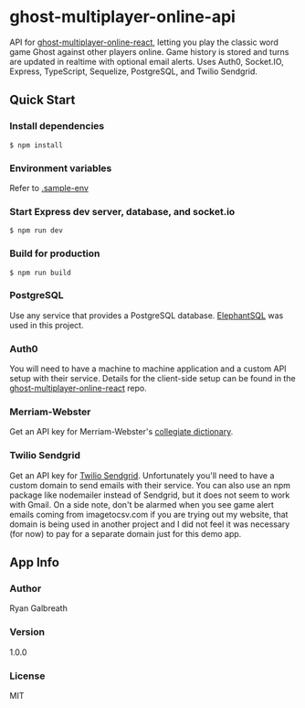 # ghost-multiplayer-online-api

API for [ghost-multiplayer-online-react](https://github.com/parsec209/ghost-multiplayer-online-react), letting you play the classic word game Ghost against other players online. Game history is stored and turns are updated in realtime with optional email alerts. Uses Auth0, Socket.IO, Express, TypeScript, Sequelize, PostgreSQL, and Twilio Sendgrid.

## Quick Start

### Install dependencies

```console
$ npm install
```

### Environment variables

Refer to [.sample-env](.sample-env)

### Start Express dev server, database, and socket.io

```console
$ npm run dev
```

### Build for production

```console
$ npm run build
```

### PostgreSQL

Use any service that provides a PostgreSQL database. [ElephantSQL](https://www.elephantsql.com/) was used in this project.

### Auth0

You will need to have a machine to machine application and a
custom API setup with their service. Details for the client-side setup can be found in the [ghost-multiplayer-online-react](https://github.com/parsec209/ghost-multiplayer-online-react) repo.

### Merriam-Webster

Get an API key for Merriam-Webster's [collegiate dictionary](https://dictionaryapi.com/products/api-collegiate-dictionary).

### Twilio Sendgrid

Get an API key for [Twilio Sendgrid](https://sendgrid.com/solutions/email-api/?utm_source=google&utm_medium=cpc&utm_term=twilio%20sendgrid&utm_campaign=SendGrid_G_S_NAMER_Brand_Tier1&cq_plac=&cq_net=g&cq_pos=&cq_med=&cq_plt=gp&gad=1&gclid=EAIaIQobChMI0MmS_q60_wIViYBaBR1IIAakEAAYASAAEgL0FfD_BwE). Unfortunately you'll need to have a custom domain to send emails with their service. You can also use an npm package like nodemailer instead of Sendgrid, but it does not seem to work with Gmail. On a side note, don't be alarmed when you see game alert emails coming from imagetocsv.com if you are trying out my website, that domain is being used in another project and I did not feel it was necessary (for now) to pay for a separate domain just for this demo app.

## App Info

### Author

Ryan Galbreath

### Version

1.0.0

### License

MIT
